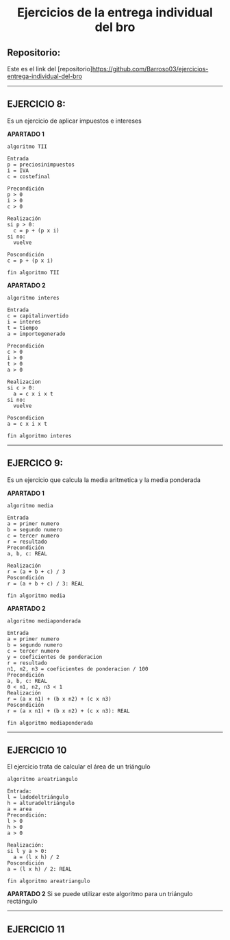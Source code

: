<h1 align="center">	Ejercicios  de la entrega individual del bro </h1>

<h2>Repositorio:</h2>

Este es el link del [repositorio]https://github.com/Barroso03/ejercicios-entrega-individual-del-bro
***
## EJERCICIO 8:
Es un ejercicio de aplicar impuestos e intereses

**APARTADO 1**
```
algoritmo TII

Entrada
p = preciosinimpuestos
i = IVA
c = costefinal

Precondición
p > 0
i > 0
c > 0

Realización
si p > 0:
  c = p + (p x i)
si no:
  vuelve

Poscondición
c = p + (p x i)

fin algoritmo TII
```

**APARTADO 2**
```
algoritmo interes

Entrada
c = capitalinvertido
i = interes
t = tiempo
a = importegenerado

Precondición
c > 0
i > 0
t > 0
a > 0

Realizacion
si c > 0:
  a = c x i x t
si no: 
  vuelve

Poscondicion
a = c x i x t

fin algoritmo interes  
```
***
## EJERCICO 9:
Es un ejercicio que calcula la media aritmetica y la media ponderada

**APARTADO 1**
```
algoritmo media

Entrada
a = primer numero
b = segundo numero
c = tercer numero
r = resultado
Precondición
a, b, c: REAL

Realización
r = (a + b + c) / 3
Poscondición
r = (a + b + c) / 3: REAL

fin algoritmo media
```

**APARTADO 2**
```
algoritmo mediaponderada

Entrada
a = primer numero
b = segundo numero
c = tercer numero
y = coeficientes de ponderacion
r = resultado
n1, n2, n3 = coeficientes de ponderacion / 100
Precondición
a, b, c: REAL
0 < n1, n2, n3 < 1
Realización
r = (a x n1) + (b x n2) + (c x n3)
Poscondición
r = (a x n1) + (b x n2) + (c x n3): REAL

fin algoritmo mediaponderada
```
***
## EJERCICIO 10
El ejercicio trata de calcular el área de un triángulo
```
algoritmo areatriangulo

Entrada:
l = ladodeltriángulo
h = alturadeltriángulo
a = area
Precondición:
l > 0
h > 0
a > 0

Realización:
si l y a > 0:
  a = (l x h) / 2
Poscondición
a = (l x h) / 2: REAL

fin algoritmo areatriangulo
```
**APARTADO 2**
Si se puede utilizar este algoritmo para un triángulo rectángulo
***

## EJERCICIO 11












